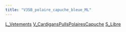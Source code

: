 ```yaml
---
title: "V35B_polaire_capuche_bleue_ML"
---
```


[L_Vetements](notes/equipements/L_Vetements.md) [V_CardigansPullsPolairesCapuche](V_CardigansPullsPolairesCapuche.md) [S_Libre](notes/statut/S_Libre.md)